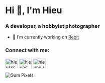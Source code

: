 <h1>Hi 👋, I'm Hieu</h1>
<h3>A developer, a hobbyist photographer</h3>

- 🔭 I’m currently working on [Rebit](https://rebit.co)

<h3 align="left">Connect with me:</h3>
<p align="left">
<a href="https://twitter.com/hieussr" target="blank"><img align="center" src="https://raw.githubusercontent.com/rahuldkjain/github-profile-readme-generator/master/src/images/icons/Social/twitter.svg" alt="hieussr" height="30" width="40" /></a>
<a href="https://linkedin.com/in/hieunc" target="blank"><img align="center" src="https://raw.githubusercontent.com/rahuldkjain/github-profile-readme-generator/master/src/images/icons/Social/linked-in-alt.svg" alt="hieunc" height="30" width="40" /></a>
<a href="https://hieunguyen.info" target="blank"><img align="center" src="https://cdn.jsdelivr.net/npm/simple-icons@3.1.0/icons/dribbble.svg" alt="hieunguyen.info" height="30" width="40" /></a>
</p>

![Gum Pixels](https://lsn.gumanalytics.com/images/Zl-KeqBU7j/pixels.png "Gum pixels")